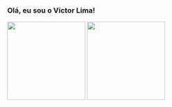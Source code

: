 ### Olá, eu sou o Victor Lima!

<div>
  <img src="https://github-readme-stats.vercel.app/api?username=victor-limaa&show_icons=true&theme=react" height="180em" />
  <img src="https://github-readme-stats.vercel.app/api/top-langs/?username=anuraghazra&theme=react&layout=compact" height="180em" />
</div>
